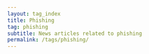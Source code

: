 ```yaml
---
layout: tag_index
title: Phishing
tag: phishing
subtitle: News articles related to phishing
permalink: /tags/phishing/
---
```

